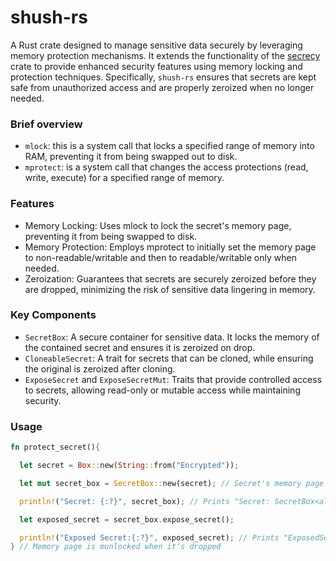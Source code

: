 # shush-rs

A Rust crate designed to manage sensitive data securely by leveraging memory protection mechanisms. It extends the functionality of the [secrecy](https://crates.io/crates/secrecy) crate to provide enhanced security features using memory locking and protection techniques. Specifically, `shush-rs` ensures that secrets are kept safe from unauthorized access and are properly zeroized when no longer needed.

### Brief overview

- `mlock`: this is a system call that locks a specified range of memory into RAM, preventing it from being swapped out to disk.
- `mprotect`: is a system call that changes the access protections (read, write, execute) for a specified range of memory.

### Features

- Memory Locking: Uses mlock to lock the secret's memory page, preventing it from being swapped to disk.
- Memory Protection: Employs mprotect to initially set the memory page to non-readable/writable and then to readable/writable only when needed.
- Zeroization: Guarantees that secrets are securely zeroized before they are dropped, minimizing the risk of sensitive data lingering in memory.

### Key Components

- `SecretBox`: A secure container for sensitive data. It locks the memory of the contained secret and ensures it is zeroized on drop.
- `CloneableSecret`: A trait for secrets that can be cloned, while ensuring the original is zeroized after cloning.
- `ExposeSecret` and `ExposeSecretMut`: Traits that provide controlled access to secrets, allowing read-only or mutable access while maintaining security.

### Usage

```rust
fn protect_secret(){

  let secret = Box::new(String::from("Encrypted"));

  let mut secret_box = SecretBox::new(secret); // Secret's memory page is mlocked

  println!("Secret: {:?}", secret_box); // Prints "Secret: SecretBox<alloc::string::String>([REDACTED])"

  let exposed_secret = secret_box.expose_secret();

  println!("Exposed Secret:{:?}", exposed_secret); // Prints "ExposedSecret: SecretGuardMut { data: "Encrypted" }"
} // Memory page is munlocked when it's dropped

```
